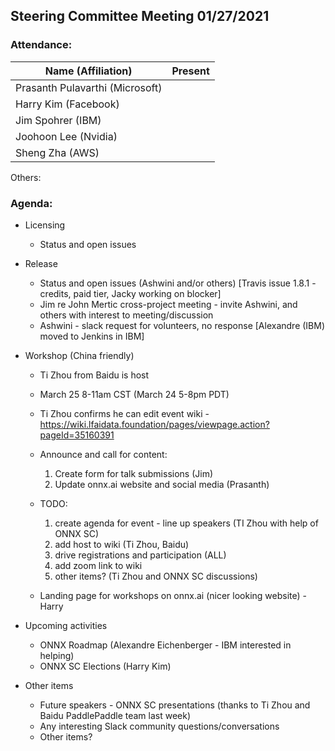 ## Steering Committee Meeting 01/27/2021

### Attendance:

| Name (Affiliation)              | Present  |
| ------------------------------- | -------- |
| Prasanth Pulavarthi (Microsoft) |        |
| Harry Kim (Facebook)               |        |
| Jim Spohrer (IBM)               |        |
| Joohoon Lee (Nvidia)            |        |
| Sheng Zha (AWS)                 |        |

Others: 

### Agenda:

* Licensing
    * Status and open issues

* Release 
    * Status and open issues (Ashwini and/or others) [Travis issue 1.8.1 - credits, paid tier, Jacky working on blocker]
    * Jim re John Mertic cross-project meeting - invite Ashwini, and others with interest to meeting/discussion
    * Ashwini - slack request for volunteers, no response [Alexandre (IBM) moved to Jenkins in IBM]

* Workshop (China friendly)
    * Ti Zhou from Baidu is host
    * March 25 8-11am CST (March 24 5-8pm PDT)
    * Ti Zhou confirms he can edit event wiki - https://wiki.lfaidata.foundation/pages/viewpage.action?pageId=35160391
     
    * Announce and call for content:
        1. Create form for talk submissions (Jim)
        2. Update onnx.ai website and social media (Prasanth)
     
    * TODO:
        1. create agenda for event - line up speakers (TI Zhou with help of ONNX SC)
        2. add host to wiki (Ti Zhou, Baidu)
        3. drive registrations and participation (ALL)
        4. add zoom link to wiki
        5. other items? (Ti Zhou and ONNX SC discussions)

     * Landing page for workshops on onnx.ai (nicer looking website) - Harry

* Upcoming activities
     * ONNX Roadmap (Alexandre Eichenberger - IBM interested in helping)
     * ONNX SC Elections (Harry Kim)
     
* Other items
     * Future speakers - ONNX SC presentations (thanks to Ti Zhou and Baidu PaddlePaddle team last week)
     * Any interesting Slack community questions/conversations
     * Other items?
